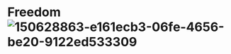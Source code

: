 # Freedom![150628863-e161ecb3-06fe-4656-be20-9122ed533309](https://user-images.githubusercontent.com/119083581/204066307-1fbcdd20-5b63-4766-8247-fa80c6a5284f.gif)
